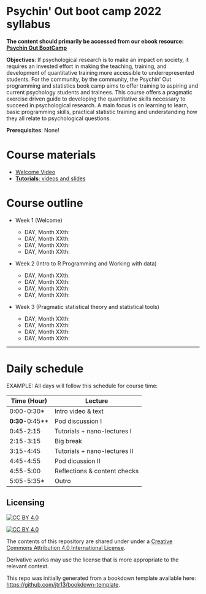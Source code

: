 # Psychin' Out boot camp 2022 syllabus

**The content should primarily be accessed from our ebook resource: [Psychin Out BootCamp](https://kiante-fernandez.github.io/PsychinOut_BootCamp/docs/index.html)**

**Objectives**: If psychological research is to make an impact on society, it requires an invested effort in making the teaching, training, and development of quantitative training more accessible to underrepresented students. For the community, by the community, the Psychin’ Out programming and statistics book camp aims to offer training to aspiring and current psychology students and trainees. This course offers a pragmatic exercise driven guide to developing the quantitative skills necessary to succeed in psychological research. A main focus is on learning to learn, basic programming skills, practical statistic training and understanding how they all relate to psychological questions.

**Prerequisites**: None! 

# Course materials

- [Welcome Video](XXX)
- [**Tutorials**: videos and slides](./tutorials/README.md)

# Course outline

* Week 1 (Welcome)
    * DAY, Month XXth: 
    * DAY, Month XXth: 
    * DAY, Month XXth:
    * DAY, Month XXth: 

* Week 2 (Intro to R Programming and Working with data)
    * DAY, Month XXth: 
    * DAY, Month XXth: 
    * DAY, Month XXth:
    * DAY, Month XXth: 

* Week 3 (Pragmatic statistical theory and statistical tools)
    * DAY, Month XXth: 
    * DAY, Month XXth: 
    * DAY, Month XXth:
    * DAY, Month XXth: 


----

# Daily schedule

EXAMPLE: All days will follow this schedule for course time:

|    Time (Hour)   |    Lecture                            |
|------------------|---------------------------------------|
|    0:00-0:30\*   |    Intro video & text   |   
|    **0:30**-0:45**     |    Pod discussion I                   |                                      
|    0:45-2:15     |    Tutorials + nano-lectures I        |    
|    2:15-3:15     |    Big break                 |    
|    3:15-4:45     |    Tutorials + nano-lectures II      |   
|    4:45-4:55    |    Pod dicussion II       |    
|    4:55-5:00    |    Reflections & content checks               |    
|    5:05-5:35\*     |    Outro                              |


## Licensing

[![CC BY 4.0][cc-by-image]][cc-by]

[![CC BY 4.0][cc-by-shield]][cc-by]

The contents of this repository are shared under under a [Creative Commons Attribution 4.0 International License][cc-by].

Derivative works may use the license that is more appropriate to the relevant context.

[cc-by]: http://creativecommons.org/licenses/by/4.0/
[cc-by-image]: https://i.creativecommons.org/l/by/4.0/88x31.png
[cc-by-shield]: https://img.shields.io/badge/License-CC%20BY%204.0-lightgrey.svg


This repo was initially generated from a bookdown template available here: https://github.com/jtr13/bookdown-template.
